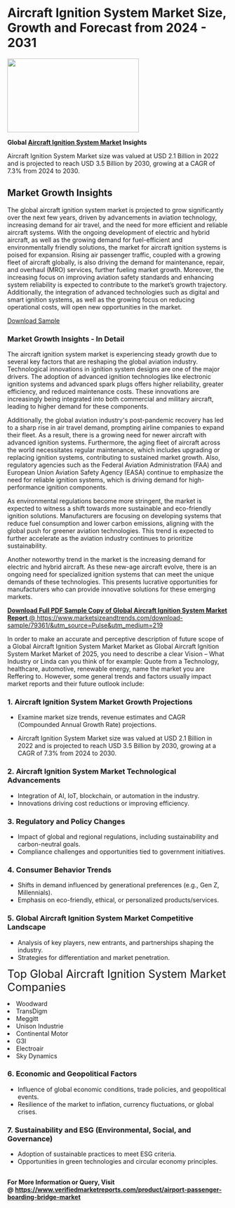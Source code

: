 <H1>Aircraft Ignition System Market Size, Growth and Forecast from 2024 - 2031</H1><img class="aligncenter size-medium wp-image-584254" src="https://thirdeyenews.in/wp-content/uploads/2024/09/Global-Market-Research-300x168.jpeg" alt="" width="300" height="168" /><p><strong>Global&nbsp;<a href="https://www.marketsizeandtrends.com/download-sample/79361/&amp;utm_source=Pulse&amp;utm_medium=219">Aircraft Ignition System Market</a> Insights</strong></p><p>Aircraft Ignition System Market size was valued at USD 2.1 Billion in 2022 and is projected to reach USD 3.5 Billion by 2030, growing at a CAGR of 7.3% from 2024 to 2030.</p><p><h2>Market Growth Insights</h2><p>The global aircraft ignition system market is projected to grow significantly over the next few years, driven by advancements in aviation technology, increasing demand for air travel, and the need for more efficient and reliable aircraft systems. With the ongoing development of electric and hybrid aircraft, as well as the growing demand for fuel-efficient and environmentally friendly solutions, the market for aircraft ignition systems is poised for expansion. Rising air passenger traffic, coupled with a growing fleet of aircraft globally, is also driving the demand for maintenance, repair, and overhaul (MRO) services, further fueling market growth. Moreover, the increasing focus on improving aviation safety standards and enhancing system reliability is expected to contribute to the market’s growth trajectory. Additionally, the integration of advanced technologies such as digital and smart ignition systems, as well as the growing focus on reducing operational costs, will open new opportunities in the market.</p><p><a href="#">Download Sample</a></p><h3>Market Growth Insights - In Detail</h3><p>The aircraft ignition system market is experiencing steady growth due to several key factors that are reshaping the global aviation industry. Technological innovations in ignition system designs are one of the major drivers. The adoption of advanced ignition technologies like electronic ignition systems and advanced spark plugs offers higher reliability, greater efficiency, and reduced maintenance costs. These innovations are increasingly being integrated into both commercial and military aircraft, leading to higher demand for these components.</p><p>Additionally, the global aviation industry's post-pandemic recovery has led to a sharp rise in air travel demand, prompting airline companies to expand their fleet. As a result, there is a growing need for newer aircraft with advanced ignition systems. Furthermore, the aging fleet of aircraft across the world necessitates regular maintenance, which includes upgrading or replacing ignition systems, contributing to sustained market growth. Also, regulatory agencies such as the Federal Aviation Administration (FAA) and European Union Aviation Safety Agency (EASA) continue to emphasize the need for reliable ignition systems, which is driving demand for high-performance ignition components.</p><p>As environmental regulations become more stringent, the market is expected to witness a shift towards more sustainable and eco-friendly ignition solutions. Manufacturers are focusing on developing systems that reduce fuel consumption and lower carbon emissions, aligning with the global push for greener aviation technologies. This trend is expected to further accelerate as the aviation industry continues to prioritize sustainability.</p><p>Another noteworthy trend in the market is the increasing demand for electric and hybrid aircraft. As these new-age aircraft evolve, there is an ongoing need for specialized ignition systems that can meet the unique demands of these technologies. This presents lucrative opportunities for manufacturers who can provide innovative solutions for these emerging markets.</p><p><a href="#"></p><p><span class=""><strong>Download Full PDF Sample Copy of Global Aircraft Ignition System Market Report</strong> @ <a href="https://www.marketsizeandtrends.com/download-sample/79361/&amp;utm_source=Pulse&amp;utm_medium=219" target="_blank">https://www.marketsizeandtrends.com/download-sample/79361/&amp;utm_source=Pulse&amp;utm_medium=219</a></span></p><p>In order to make an accurate and perceptive description of future scope of a Global&nbsp;Aircraft Ignition System Market Market as Global&nbsp;Aircraft Ignition System Market Market of 2025, you need to describe a clear Vision &ndash; What Industry or Linda can you think of for example: Quote from a Technology, healthcare, automotive, renewable energy, name the market you are Reffering to. However, some general trends and factors usually impact market reports and their future outlook include:</p><h3>1.&nbsp;<strong>Aircraft Ignition System Market Growth Projections</strong></h3><ul><li>Examine market size trends, revenue estimates and CAGR (Compounded Annual Growth Rate) projections.</li><li><p>Aircraft Ignition System Market size was valued at USD 2.1 Billion in 2022 and is projected to reach USD 3.5 Billion by 2030, growing at a CAGR of 7.3% from 2024 to 2030.</p></li></ul><h3>2.&nbsp;<strong>Aircraft Ignition System Market Technological Advancements</strong></h3><ul><li>Integration of AI, IoT, blockchain, or automation in the industry.</li><li>Innovations driving cost reductions or improving efficiency.</li></ul><h3>3.&nbsp;<strong>Regulatory and Policy Changes</strong></h3><ul><li>Impact of global and regional regulations, including sustainability and carbon-neutral goals.</li><li>Compliance challenges and opportunities tied to government initiatives.</li></ul><h3>4.&nbsp;<strong>Consumer Behavior Trends</strong></h3><ul><li>Shifts in demand influenced by generational preferences (e.g., Gen Z, Millennials).</li><li>Emphasis on eco-friendly, ethical, or personalized products/services.</li></ul><h3>5.&nbsp;<strong>Global Aircraft Ignition System Market Competitive Landscape</strong></h3><ul><li>Analysis of key players, new entrants, and partnerships shaping the industry.</li><li>Strategies for differentiation and market penetration.</li></ul><p data-pm-slice="1 1 []"><span style="color: inherit; font-family: inherit; font-size: 25px;">Top Global Aircraft Ignition System Market Companies</span></p><div class="" data-test-id=""><p><li>Woodward</li><li> TransDigm</li><li> Meggitt</li><li> Unison Industrie</li><li> Continental Motor</li><li> G3I</li><li> Electroair</li><li> Sky Dynamics</li></p></div><h3>6.&nbsp;<strong>Economic and Geopolitical Factors</strong></h3><ul><li>Influence of global economic conditions, trade policies, and geopolitical events.</li><li>Resilience of the market to inflation, currency fluctuations, or global crises.</li></ul><h3>7.&nbsp;<strong>Sustainability and ESG (Environmental, Social, and Governance)</strong></h3><ul><li>Adoption of sustainable practices to meet ESG criteria.</li><li>Opportunities in green technologies and circular economy principles.</li></ul><h2><strong style="font-size: 14px;">For More Information or Query, Visit @&nbsp;</strong><a style="background-color: #ffffff; font-size: 14px;" href="https://www.marketsizeandtrends.com/report/aircraft-ignition-system-market/" target="_blank">https://www.verifiedmarketreports.com/product/airport-passenger-boarding-bridge-market</a></h2>
